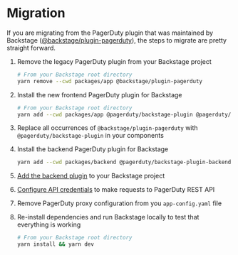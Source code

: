 # Migration

If you are migrating from the PagerDuty plugin that was maintained by Backstage ([@backstage/plugin-pagerduty](https://www.npmjs.com/package/@backstage/plugin-pagerduty)), the steps to migrate are pretty straight forward.

1. Remove the legacy PagerDuty plugin from your Backstage project

    ```bash
    # From your Backstage root directory
    yarn remove --cwd packages/app @backstage/plugin-pagerduty
    ```

2. Install the new frontend PagerDuty plugin for Backstage

    ```bash
    # From your Backstage root directory
    yarn add --cwd packages/app @pagerduty/backstage-plugin @pagerduty/backstage-plugin-common
    ```

3. Replace all occurrences of `@backstage/plugin-pagerduty` with `@pagerduty/backstage-plugin` in your components

4. Install the backend PagerDuty plugin for Backstage

    ```bash
    yarn add --cwd packages/backend @pagerduty/backstage-plugin-backend @pagerduty/backstage-plugin-common
    ```

5. [Add the backend plugin](/getting-started/backstage/#add-the-backend-plugin-to-your-application) to your Backstage project

6. [Configure API credentials](/getting-started/backstage/#configure-backend-plugin-api-credentials) to make requests to PagerDuty REST API

7. Remove PagerDuty proxy configuration from you `app-config.yaml` file

8. Re-install dependencies and run Backstage locally to test that everything is working

    ```bash
    # From your Backstage root directory
    yarn install && yarn dev 
    ```
